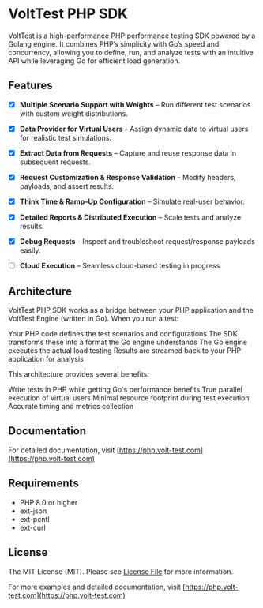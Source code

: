 # VoltTest PHP SDK

VoltTest is a high-performance PHP performance testing SDK powered by a Golang engine.
It combines PHP’s simplicity with Go’s speed and concurrency, allowing you to define, run, and analyze tests with an intuitive API while leveraging Go for efficient load generation.

## Features
- [x] **Multiple Scenario Support with Weights** – Run different test scenarios with custom weight distributions.
- [x] **Data Provider for Virtual Users** - Assign dynamic data to virtual users for realistic test simulations.
- [x] **Extract Data from Requests** – Capture and reuse response data in subsequent requests.
- [x] **Request Customization & Response Validation** – Modify headers, payloads, and assert results.
- [x] **Think Time & Ramp-Up Configuration** – Simulate real-user behavior.
- [x] **Detailed Reports & Distributed Execution** – Scale tests and analyze results.
- [x] **Debug Requests** - Inspect and troubleshoot request/response payloads easily.
- [ ] **Cloud Execution** – Seamless cloud-based testing in progress.


## Architecture
VoltTest PHP SDK works as a bridge between your PHP application and the VoltTest Engine (written in Go). When you run a test:

Your PHP code defines the test scenarios and configurations
The SDK transforms these into a format the Go engine understands
The Go engine executes the actual load testing
Results are streamed back to your PHP application for analysis

This architecture provides several benefits:

Write tests in PHP while getting Go's performance benefits
True parallel execution of virtual users
Minimal resource footprint during test execution
Accurate timing and metrics collection

## Documentation

For detailed documentation, visit [https://php.volt-test.com](https://php.volt-test.com)

## Requirements

- PHP 8.0 or higher
- ext-json
- ext-pcntl
- ext-curl

## License

The MIT License (MIT). Please see [License File](LICENSE.md) for more information.

For more examples and detailed documentation, visit [https://php.volt-test.com](https://php.volt-test.com)
